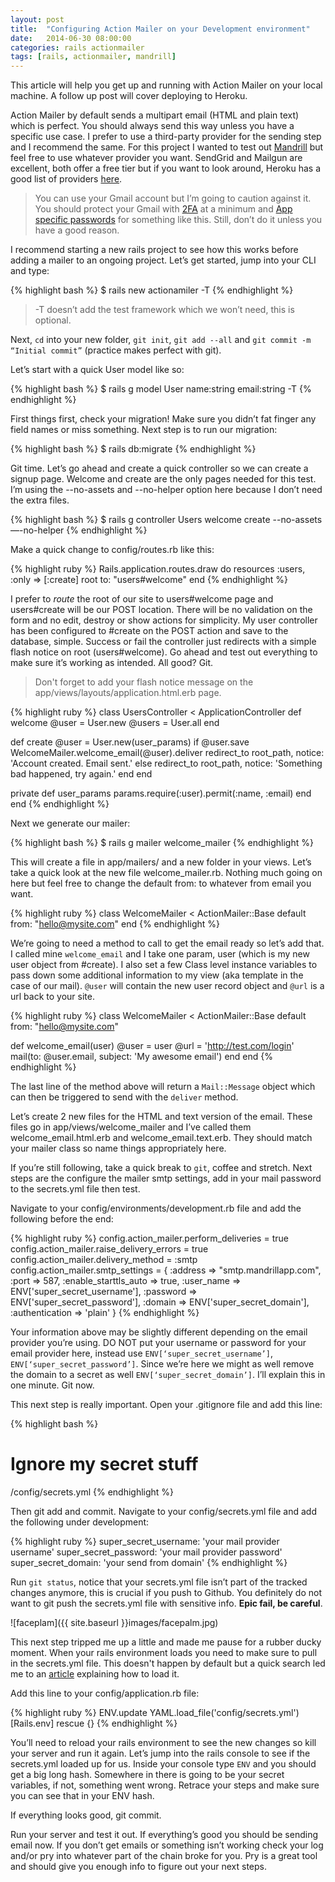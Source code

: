 ```yaml
---
layout: post
title:  "Configuring Action Mailer on your Development environment"
date:   2014-06-30 08:00:00
categories: rails actionmailer
tags: [rails, actionmailer, mandrill]
---
```


This article will help you get up and running with Action Mailer on your local machine.  A follow up post will cover deploying to Heroku.

Action Mailer by default sends a multipart email (HTML and plain text) which is perfect.  You should always send this way unless you have a specific use case.  I prefer to use a third-party provider for the sending step and I recommend the same.  For this project I wanted to test out [Mandrill][mandrill] but feel free to use whatever provider you want.  SendGrid and Mailgun are excellent, both offer a free tier but if you want to look around, Heroku has a good list of providers [here][heroku].

[mandrill]: http://mandrill.com/
[heroku]: https://addons.heroku.com/#email-sms

> You can use your Gmail account but I’m going to caution against it.  You should protect your Gmail with [2FA][google-2fa] at a minimum and [App specific passwords][google-apppass] for something like this.  Still, don’t do it unless you have a good reason.

[google-2fa]: https://support.google.com/accounts/answer/180744?hl=en
[google-apppass]: https://support.google.com/accounts/answer/185833?hl=en

I recommend starting a new rails project to see how this works before adding a mailer to an ongoing project.  Let’s get started, jump into your CLI and type:

{% highlight bash %}
$ rails new actionamiler -T
{% endhighlight %}

>-T doesn’t add the test framework which we won’t need, this is optional.

Next, `cd` into your new folder, `git init`, `git add --all` and `git commit -m “Initial commit”` (practice makes perfect with git).

Let’s start with a quick User model like so:

{% highlight bash %}
$ rails g model User name:string email:string -T
{% endhighlight %}

First things first, check your migration!  Make sure you didn’t fat finger any field names or miss something.  Next step is to run our migration:

{% highlight bash %}
$ rails db:migrate
{% endhighlight %}

Git time.  Let’s go ahead and create a quick controller so we can create a signup page.  Welcome and create are the only pages needed for this test.  I’m using the --no-assets and --no-helper option here because I don’t need the extra files.

{% highlight bash %}
$ rails g controller Users welcome create --no-assets —-no-helper
{% endhighlight %}

Make a quick change to config/routes.rb like this:

{% highlight ruby %}
Rails.application.routes.draw do
  resources :users, :only => [:create]
  root to: "users#welcome"
end
{% endhighlight %}

I prefer to _route_ the root of our site to users#welcome page and users#create will be our POST location.  There will be no validation on the form and no edit, destroy or show actions for simplicity.  My user controller has been configured to #create on the POST action and save to the database, simple.  Success or fail the controller just redirects with a simple flash notice on root (users#welcome).  Go ahead and test out everything to make sure it’s working as intended.  All good?  Git.

> Don't forget to add your flash notice message on the app/views/layouts/application.html.erb page.

{% highlight ruby %}
class UsersController < ApplicationController
  def welcome
    @user = User.new
    @users = User.all
  end

  def create
    @user = User.new(user_params)
    if @user.save
      WelcomeMailer.welcome_email(@user).deliver
      redirect_to root_path, notice: 'Account created.  Email sent.'
    else
      redirect_to root_path, notice: 'Something bad happened, try again.'
    end
  end

  private
    def user_params
      params.require(:user).permit(:name, :email)
    end
end
{% endhighlight %}

Next we generate our mailer:

{% highlight bash %}
$ rails g mailer welcome_mailer
{% endhighlight %}

This will create a file in app/mailers/ and a new folder in your views.  Let’s take a quick look at the new file welcome_mailer.rb.  Nothing much going on here but feel free to change the default from: to whatever from email you want.

{% highlight ruby %}
class WelcomeMailer < ActionMailer::Base
  default from: "hello@mysite.com"
end
{% endhighlight %}

We’re going to need a method to call to get the email ready so let’s add that.  I called mine `welcome_email` and I take one param, user (which is my new user object from #create).  I also set a few Class level instance variables to pass down some additional information to my view (aka template in the case of our mail).  `@user` will contain the new user record object and `@url` is a url back to your site.

{% highlight ruby %}
class WelcomeMailer < ActionMailer::Base
  default from: "hello@mysite.com"

  def welcome_email(user)
    @user = user
    @url  = 'http://test.com/login'
    mail(to: @user.email, subject: 'My awesome email')
  end
end
{% endhighlight %}

The last line of the method above will return a `Mail::Message` object which can then be triggered to send with the `deliver` method.

Let’s create 2 new files for the HTML and text version of the email.  These files go in app/views/welcome_mailer and I’ve called them welcome_email.html.erb and welcome_email.text.erb.  They should match your mailer class so name things appropriately here.

If you’re still following, take a quick break to `git`, coffee and stretch.  Next steps are the configure the mailer smtp settings, add in your mail password to the secrets.yml file then test.

Navigate to your config/environments/development.rb file and add the following before the end:

{% highlight ruby %}
config.action_mailer.perform_deliveries = true
config.action_mailer.raise_delivery_errors = true
config.action_mailer.delivery_method = :smtp
config.action_mailer.smtp_settings = {
  :address              => "smtp.mandrillapp.com",
  :port                 => 587,
  :enable_starttls_auto => true,
  :user_name            => ENV['super_secret_username'],
  :password             => ENV['super_secret_password'],
  :domain               => ENV['super_secret_domain'],
  :authentication       => 'plain'
}
{% endhighlight %}

Your information above may be slightly different depending on the email provider you’re using.  DO NOT put your username or password for your email provider here, instead use `ENV[‘super_secret_username’]`, `ENV[‘super_secret_password’]`.  Since we’re here we might as well remove the domain to a secret as well `ENV[‘super_secret_domain’]`.  I’ll explain this in one minute.  Git now.

This next step is really important.  Open your .gitignore file and add this line:

{% highlight bash %}
# Ignore my secret stuff
/config/secrets.yml
{% endhighlight %}

Then git add and commit.  Navigate to your config/secrets.yml file and add the following under development:

{% highlight ruby %}
super_secret_username: 'your mail provider username'
super_secret_password: 'your mail provider password'
super_secret_domain: 'your send from domain'
{% endhighlight %}

Run `git status`, notice that your secrets.yml file isn’t part of the tracked changes anymore, this is crucial if you push to Github.  You definitely do not want to git push the secrets.yml file with sensitive info.  **Epic fail, be careful**.

![faceplam]({{ site.baseurl }}images/facepalm.jpg)

This next step tripped me up a little and made me pause for a rubber ducky moment.  When your rails environment loads you need to make sure to pull in the secrets.yml file.  This doesn't happen by default but a quick search led me to an [article][quickleft] explaining how to load it.

[quickleft]:http://quickleft.com/blog/simple-rails-app-configuration-settings

Add this line to your config/application.rb file:

{% highlight ruby %}
ENV.update YAML.load_file('config/secrets.yml')[Rails.env] rescue {}
{% endhighlight %}

You’ll need to reload your rails environment to see the new changes so kill your server and run it again.  Let’s jump into the rails console to see if the secrets.yml loaded up for us.  Inside your console type `ENV` and you should get a big long hash.  Somewhere in there is going to be your secret variables, if not, something went wrong.  Retrace your steps and make sure you can see that in your ENV hash.

If everything looks good, git commit.

Run your server and test it out.  If everything’s good you should be sending email now.  If you don’t get emails or something isn’t working check your log and/or pry into whatever part of the chain broke for you.  Pry is a great tool and should give you enough info to figure out your next steps.






